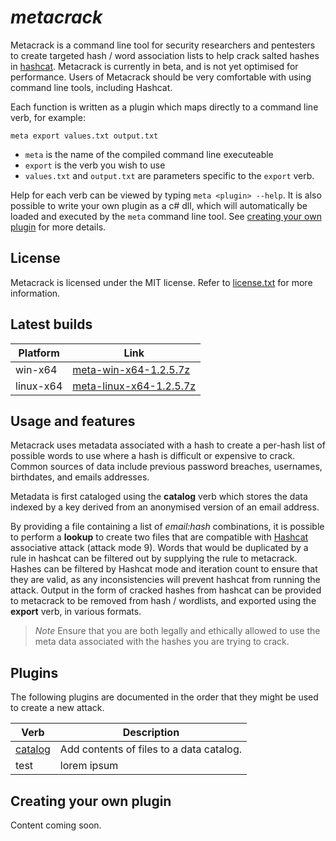 # *metacrack*

Metacrack is a command line tool for security researchers and pentesters to create targeted hash / word association lists to help crack salted hashes in [hashcat](https://github.com/hashcat/hashcat). Metacrack is currently in beta, and is not yet optimised for performance. Users of Metacrack should be very comfortable with using command line tools, including Hashcat.

Each function is written as a plugin which maps directly to a command line verb, for example:

`meta export values.txt output.txt` 

- `meta` is the name of the compiled command line executeable
- `export` is the verb you wish to use 
- `values.txt` and `output.txt` are parameters specific to the `export` verb.

Help for each verb can be viewed by typing `meta <plugin> --help`. It is also possible to write your own plugin as a c# dll, which will automatically be loaded and executed by the `meta` command line tool. See [creating your own plugin](#creating-your-own-plugin) for more details.

  
## License
Metacrack is licensed under the MIT license. Refer to [license.txt](https://github.com/metacrackorg/metacrack/blob/main/LICENSE) for more information.

## Latest builds 

 
| Platform | Link |
| --- | --- |
| win-x64 | [meta-win-x64-1.2.5.7z](https://github.com/acmesecorg/metacrack/raw/main/Builds/meta-win-x64-1.2.5.7z)|
| linux-x64 | [meta-linux-x64-1.2.5.7z](https://github.com/acmesecorg/metacrack/raw/main/Builds/meta-linux-x64-1.2.5.7z)|
  
  
## Usage and features


Metacrack uses metadata associated with a hash to create a per-hash list of possible words to use where a hash is difficult or expensive to crack. Common sources of data include previous password breaches, usernames, birthdates, and emails addresses. 

Metadata is first cataloged using the **catalog** verb which stores the data indexed by a key derived from an anonymised version of an email address.
  
By providing a file containing a list of *email:hash* combinations, it is possible to perform a **lookup** to create two files that are compatible with [Hashcat](https://github.com/hashcat/hashcat) associative attack (attack mode 9). Words that would be duplicated by a rule in hashcat can be filtered out by supplying the rule to metacrack. Hashes can be filtered by Hashcat mode and iteration count to ensure that they are valid, as any inconsistencies will prevent hashcat from running the attack. Output in the form of cracked hashes from hashcat can be provided to metacrack to be removed from hash / wordlists, and exported using the **export** verb, in various formats.  
 
  > *Note*
  > Ensure that you are both legally and ethically allowed to use the meta data associated with the hashes you are trying to crack. 

## Plugins 

The following plugins are documented in the order that they might be used to create a new attack. 
 
| Verb | Description |
| --- | --- |
| [catalog](https://github.com/metacrackorg/metacrack/wiki/Catalog) | Add contents of files to a data catalog.|
| test | lorem ipsum |
 

 
 ## Creating your own plugin
 
 Content coming soon.
